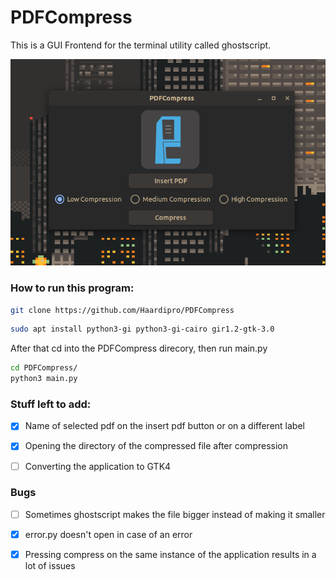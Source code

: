 # PDFCompress

This is a GUI Frontend for the terminal utility called ghostscript. 

![image](image.png)

### How to run this program:

```bash
git clone https://github.com/Haardipro/PDFCompress
```

```bash
sudo apt install python3-gi python3-gi-cairo gir1.2-gtk-3.0
```

After that cd into the PDFCompress direcory, then run main.py

```bash
cd PDFCompress/
python3 main.py
```

### Stuff left to add:

- [x] Name of selected pdf on the insert pdf button or on a different label

- [x] Opening the directory of the compressed file after compression

- [ ] Converting the application to GTK4

### Bugs

- [ ] Sometimes ghostscript makes the file bigger instead of making it smaller

- [x] error.py doesn't open in case of an error

- [x] Pressing compress on the same instance of the application results in a lot of issues
